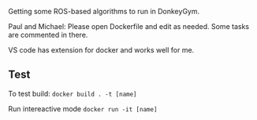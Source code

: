 Getting some ROS-based algorithms to run in DonkeyGym.

Paul and Michael: Please open Dockerfile and edit as needed. Some tasks are commented in there.

VS code has extension for docker and works well for me.

## Test

To test build: `docker build . -t [name]`

Run intereactive mode  `docker run -it [name]`


